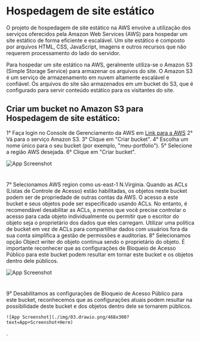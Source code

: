 
# Hospedagem de site estático

O projeto de hospedagem de site estático na AWS envolve a utilização dos serviços oferecidos pela Amazon Web Services (AWS) para hospedar um site estático de forma eficiente e escalável. Um site estático é composto por arquivos HTML, CSS, JavaScript, imagens e outros recursos que não requerem processamento do lado do servidor.

Para hospedar um site estático na AWS, geralmente utiliza-se o Amazon S3 (Simple Storage Service) para armazenar os arquivos do site. O Amazon S3 é um serviço de armazenamento em nuvem altamente escalável e confiável. Os arquivos do site são armazenados em um bucket do S3, que é configurado para servir conteúdo estático para os visitantes do site.


## Criar um bucket no Amazon S3 para Hospedagem de site estático:
1° Faça login no Console de Gerenciamento da AWS em [Link para a AWS](https://https://aws.amazon.com/)
2° Vá para o serviço Amazon S3.
3° Clique em "Criar bucket".
4° Escolha um nome único para o seu bucket (por exemplo, "meu-portfolio").
5° Selecione a região AWS desejada.
6° Clique em "Criar bucket".




![App Screenshot](img/01.drawio.png/468x300?text=App+Screenshot+Here)


#
7° Selecionamos AWS region como us-east-1 N.Virginia.
Quando as ACLs (Listas de Controle de Acesso) estão habilitadas, os objetos neste bucket podem ser de propriedade de outras contas da AWS. O acesso a este bucket e seus objetos pode ser especificado usando ACLs. No entanto, é recomendável desabilitar as ACLs, a menos que você precise controlar o acesso para cada objeto individualmente ou permitir que o escritor do objeto seja o proprietário dos dados que eles carregam. Utilizar uma política de bucket em vez de ACLs para compartilhar dados com usuários fora da sua conta simplifica a gestão de permissões e auditorias. 
8° Selecionamos opção Object writer do objeto continua sendo o proprietário do objeto. É importante reconhecer que as configurações de Bloqueio de Acesso Público para este bucket podem resultar em tornar este bucket e os objetos dentro dele públicos.


![App Screenshot](./img/02.drawio.png/468x300?text=App+Screenshot+Here)


#
9° Desabilitamos as configurações de Bloqueio de Acesso Público para este bucket, reconhecemos que as configurações atuais podem resultar na possibilidade deste bucket e dos objetos dentro dele se tornarem públicos.

    ![App Screenshot](./img/03.drawio.png/468x300?text=App+Screenshot+Here)

.

